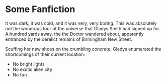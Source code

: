 
# Some Fanfiction

It was dark, it was cold, and it was very, very boring. This was absolutely not the wondrous tour of the universe that Gladys Smith had signed up for. A hundred yards away, the the Doctor wandered about, apparently entranced by the derelict remains of Birmingham New Street. 

Scuffing her new shoes on the crumbling concrete, Gladys enumerated the shortcomings of their current location:
* No bright lights
* No exotic alien city
* No fun
